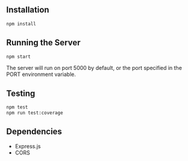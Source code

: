 ## Installation

```bash
npm install
```

## Running the Server

```bash
npm start
```

The server will run on port 5000 by default, or the port specified in the PORT environment variable.

## Testing

```bash
npm test
npm run test:coverage
```

## Dependencies

- Express.js
- CORS